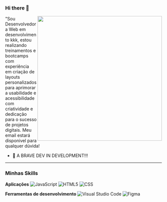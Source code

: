 ### Hi there 👋
<img src="https://raw.githubusercontent.com/MicaelliMedeiros/micaellimedeiros/master/image/computer-illustration.png" min-width="400px" max-width="400px" width="400px" align="right">

<p align="left"> 
  "Sou Desenvolvedora Web em desenvolvimento kkk, estou realizando treinamentos e bootcamps com experiência em criação de layouts personalizados para aprimorar a usabilidade e acessibilidade com criatividade e dedicação para o sucesso de projetos digitais.
  Meu email estará disponivel para qualquer dúvida!
</p>

- 🚀 A BRAVE DEV IN DEVELOPMENT!!!
---

<h3>Minhas Skills</h3>

**Aplicações**
![JavaScript](https://img.shields.io/badge/-JavaScript-333333?style=flat&logo=javascript)
![HTML5](https://img.shields.io/badge/-HTML5-333333?style=flat&logo=HTML5)
![CSS](https://img.shields.io/badge/-CSS-333333?style=flat&logo=CSS3&logoColor=1572B6)

**Ferramentas de desenvolvimento**
![Visual Studio Code](https://img.shields.io/badge/-Visual%20Studio%20Code-333333?style=flat&logo=visual-studio-code&logoColor=007ACC)
![Figma](https://img.shields.io/badge/-Figma-333333?style=flat&logo=figma&logoColor=007ACC)

</div>
